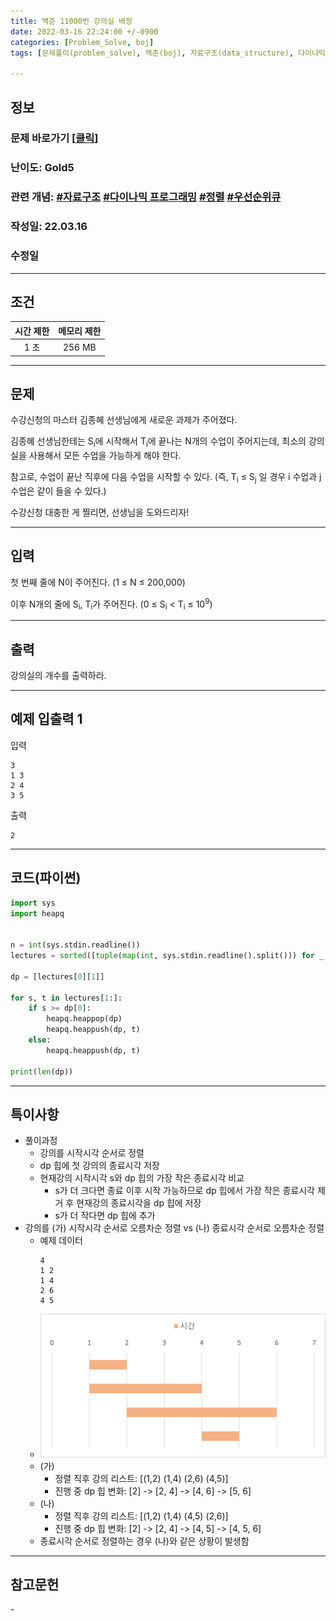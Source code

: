 ```yaml
---
title: 백준 11000번 강의실 배정
date: 2022-03-16 22:24:00 +/-0900
categories: [Problem_Solve, boj]
tags: [문제풀이(problem_solve), 백준(boj), 자료구조(data_structure), 다이나믹 프로그래밍(dynamic_programming), 정렬(sorting), 우선순위큐(priority_queue)]

---
```

## 정보
### 문제 바로가기 [[클릭](https://www.acmicpc.net/problem/11000)]
### 난이도: Gold5
### 관련 개념: [#자료구조](https://www.acmicpc.net/problemset?sort=ac_desc&algo=175) [#다이나믹 프로그래밍](https://www.acmicpc.net/problemset?sort=ac_desc&algo=33) [#정렬](https://www.acmicpc.net/problemset?sort=ac_desc&algo=97) [#우선순위큐](https://www.acmicpc.net/problemset?sort=ac_desc&algo=59)
### 작성일: 22.03.16
### 수정일

---
## 조건

시간 제한|메모리 제한
:---:|:---:
1 초|256 MB

---
## 문제
수강신청의 마스터 김종혜 선생님에게 새로운 과제가 주어졌다. 

김종혜 선생님한테는 S<sub>i</sub>에 시작해서 T<sub>i</sub>에 끝나는 N개의 수업이 주어지는데, 최소의 강의실을 사용해서 모든 수업을 가능하게 해야 한다. 

참고로, 수업이 끝난 직후에 다음 수업을 시작할 수 있다. (즉, T<sub>i</sub> ≤ S<sub>j</sub> 일 경우 i 수업과 j 수업은 같이 들을 수 있다.)

수강신청 대충한 게 찔리면, 선생님을 도와드리자!

---
## 입력
첫 번째 줄에 N이 주어진다. (1 ≤ N ≤ 200,000)

이후 N개의 줄에 S<sub>i</sub>, T<sub>i</sub>가 주어진다. (0 ≤ S<sub>i</sub> < T<sub>i</sub> ≤ 10<sup>9</sup>)

---
## 출력
강의실의 개수를 출력하라.

---
## 예제 입출력 1
입력
```
3
1 3
2 4
3 5
```

출력
```
2
```

---
## 코드(파이썬)
```python
import sys
import heapq


n = int(sys.stdin.readline())
lectures = sorted([tuple(map(int, sys.stdin.readline().split())) for _ in range(n)])

dp = [lectures[0][1]]

for s, t in lectures[1:]:
    if s >= dp[0]:
        heapq.heappop(dp)
        heapq.heappush(dp, t)
    else:
        heapq.heappush(dp, t)

print(len(dp))

```

---
## 특이사항
- 풀이과정
  - 강의를 시작시각 순서로 정렬
  - dp 힙에 첫 강의의 종료시각 저장
  - 현재강의 시작시각 s와 dp 힙의 가장 작은 종료시각 비교
    - s가 더 크다면 종료 이후 시작 가능하므로 dp 힙에서 가장 작은 종료시각 제거 후 현재강의 종료시각을 dp 힙에 저장
    - s가 더 작다면 dp 힙에 추가
- 강의를 (가) 시작시각 순서로 오름차순 정렬 vs (나) 종료시각 순서로 오름차순 정렬
  - 예제 데이터
    ```
    4
    1 2
    1 4
    2 6
    4 5
    ```
  - ![강의사진](/assets/img/problem_solve/0041/0041_solve.png)
  - (가)
    - 정렬 직후 강의 리스트: [(1,2) (1,4) (2,6) (4,5)]
    - 진행 중 dp 힙 변화: [2] -> [2, 4] -> [4, 6] -> [5, 6]
  - (나)
    - 정렬 직후 강의 리스트: [(1,2) (1,4) (4,5) (2,6)]
    - 진행 중 dp 힙 변화: [2] -> [2, 4] -> [4, 5] -> [4, 5, 6]
  - 종료시각 순서로 정렬하는 경우 (나)와 같은 상황이 발생함

---
## 참고문헌
\-
